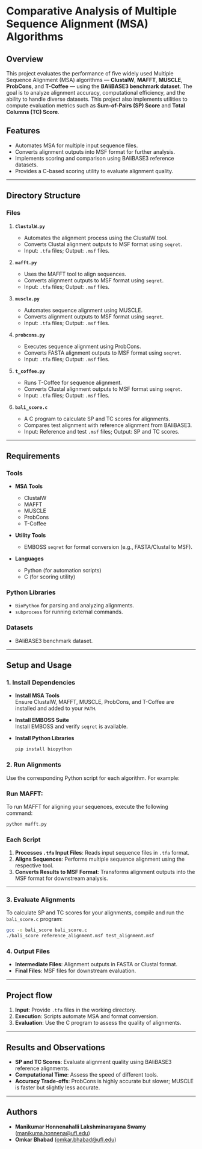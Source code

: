 # Comparative Analysis of Multiple Sequence Alignment (MSA) Algorithms

## Overview
This project evaluates the performance of five widely used Multiple Sequence Alignment (MSA) algorithms — **ClustalW**, **MAFFT**, **MUSCLE**, **ProbCons**, and **T-Coffee** — using the **BAliBASE3 benchmark dataset**. The goal is to analyze alignment accuracy, computational efficiency, and the ability to handle diverse datasets. This project also implements utilities to compute evaluation metrics such as **Sum-of-Pairs (SP) Score** and **Total Columns (TC) Score**.

## Features
- Automates MSA for multiple input sequence files.
- Converts alignment outputs into MSF format for further analysis.
- Implements scoring and comparison using BAliBASE3 reference datasets.
- Provides a C-based scoring utility to evaluate alignment quality.

---

## Directory Structure
### Files
1. **`ClustalW.py`**  
   - Automates the alignment process using the ClustalW tool.  
   - Converts Clustal alignment outputs to MSF format using `seqret`.  
   - Input: `.tfa` files; Output: `.msf` files.  

2. **`mafft.py`**  
   - Uses the MAFFT tool to align sequences.  
   - Converts alignment outputs to MSF format using `seqret`.  
   - Input: `.tfa` files; Output: `.msf` files.

3. **`muscle.py`**  
   - Automates sequence alignment using MUSCLE.  
   - Converts alignment outputs to MSF format using `seqret`.  
   - Input: `.tfa` files; Output: `.msf` files.

4. **`probcons.py`**  
   - Executes sequence alignment using ProbCons.  
   - Converts FASTA alignment outputs to MSF format using `seqret`.  
   - Input: `.tfa` files; Output: `.msf` files.

5. **`t_coffee.py`**  
   - Runs T-Coffee for sequence alignment.  
   - Converts Clustal alignment outputs to MSF format using `seqret`.  
   - Input: `.tfa` files; Output: `.msf` files.

6. **`bali_score.c`**  
   - A C program to calculate SP and TC scores for alignments.  
   - Compares test alignment with reference alignment from BAliBASE3.  
   - Input: Reference and test `.msf` files; Output: SP and TC scores.

---

## Requirements
### Tools
- **MSA Tools**  
  - ClustalW  
  - MAFFT  
  - MUSCLE  
  - ProbCons  
  - T-Coffee  

- **Utility Tools**  
  - EMBOSS `seqret` for format conversion (e.g., FASTA/Clustal to MSF).

- **Languages**  
  - Python (for automation scripts)  
  - C (for scoring utility)  

### Python Libraries
- `BioPython` for parsing and analyzing alignments.  
- `subprocess` for running external commands.

### Datasets
- BAliBASE3 benchmark dataset.  

---

## Setup and Usage

### 1. Install Dependencies
- **Install MSA Tools**  
  Ensure ClustalW, MAFFT, MUSCLE, ProbCons, and T-Coffee are installed and added to your `PATH`.  

- **Install EMBOSS Suite**  
  Install EMBOSS and verify `seqret` is available.

- **Install Python Libraries**  
  ```bash
  pip install biopython
  ```
### 2. Run Alignments  
Use the corresponding Python script for each algorithm. For example:  

### Run MAFFT:
To run MAFFT for aligning your sequences, execute the following command:
  ```bash
  python mafft.py
  ```


### Each Script

1. **Processes `.tfa` Input Files**: Reads input sequence files in `.tfa` format.
2. **Aligns Sequences**: Performs multiple sequence alignment using the respective tool.
3. **Converts Results to MSF Format**: Transforms alignment outputs into the MSF format for downstream analysis.

---

### 3. Evaluate Alignments

To calculate SP and TC scores for your alignments, compile and run the `bali_score.c` program:

```bash
gcc -o bali_score bali_score.c
./bali_score reference_alignment.msf test_alignment.msf
```

### 4. Output Files
- **Intermediate Files**: Alignment outputs in FASTA or Clustal format.
- **Final Files**: MSF files for downstream evaluation.

---

## Project flow

1. **Input**: Provide `.tfa` files in the working directory.
2. **Execution**: Scripts automate MSA and format conversion.
3. **Evaluation**: Use the C program to assess the quality of alignments.

---

## Results and Observations
- **SP and TC Scores**: Evaluate alignment quality using BAliBASE3 reference alignments.
- **Computational Time**: Assess the speed of different tools.
- **Accuracy Trade-offs**: ProbCons is highly accurate but slower; MUSCLE is faster but slightly less accurate.

---

## Authors
- **Manikumar Honnenahalli Lakshminarayana Swamy** (manikuma.honnena@ufl.edu)
- **Omkar Bhabad** (omkar.bhabad@ufl.edu)
